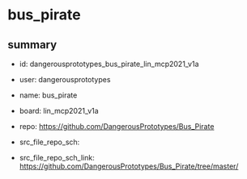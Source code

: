 # bus_pirate
 
## summary 
* id: dangerousprototypes_bus_pirate_lin_mcp2021_v1a
* user: dangerousprototypes
* name: bus_pirate
* board: lin_mcp2021_v1a
* repo: https://github.com/DangerousPrototypes/Bus_Pirate



* src_file_repo_sch: 
* src_file_repo_sch_link: https://github.com/DangerousPrototypes/Bus_Pirate/tree/master/






